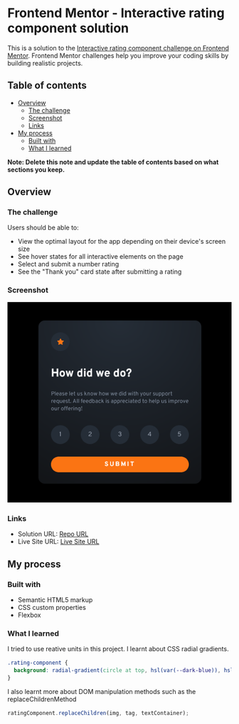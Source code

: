 # Frontend Mentor - Interactive rating component solution

This is a solution to the [Interactive rating component challenge on Frontend Mentor](https://www.frontendmentor.io/challenges/interactive-rating-component-koxpeBUmI). Frontend Mentor challenges help you improve your coding skills by building realistic projects. 

## Table of contents

- [Overview](#overview)
  - [The challenge](#the-challenge)
  - [Screenshot](#screenshot)
  - [Links](#links)
- [My process](#my-process)
  - [Built with](#built-with)
  - [What I learned](#what-i-learned)

**Note: Delete this note and update the table of contents based on what sections you keep.**

## Overview

### The challenge

Users should be able to:

- View the optimal layout for the app depending on their device's screen size
- See hover states for all interactive elements on the page
- Select and submit a number rating
- See the "Thank you" card state after submitting a rating

### Screenshot

![Finished Screenshot](./screenshot.png)

### Links

- Solution URL: [Repo URL](https://github.com/lasse-cs/Interactive-Rating-Component)
- Live Site URL: [Live Site URL](https://lasse-cs.github.io/Interactive-Rating-Component/)

## My process

### Built with

- Semantic HTML5 markup
- CSS custom properties
- Flexbox

### What I learned

I tried to use reative units in this project. I learnt about CSS radial gradients.

```css
.rating-component {
  background: radial-gradient(circle at top, hsl(var(--dark-blue)), hsl(var(--very-dark-blue)));
}
```

I also learnt more about DOM manipulation methods such as the replaceChildrenMethod
```js
ratingComponent.replaceChildren(img, tag, textContainer);
```